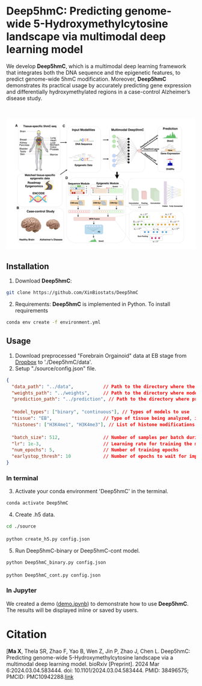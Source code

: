 # Deep5hmC: Predicting genome-wide 5-Hydroxymethylcytosine landscape via multimodal deep learning model

We develop __Deep5hmC__, which is a multimodal deep learning framework that integrates both the DNA sequence and the epigenetic features, to predict genome-wide 5hmC modification. Moreover, __Deep5hmC__ demonstrates its practical usage by accurately predicting gene expression and differentially hydroxymethylated regions in a case-control Alzheimer’s disease study.

<br/>

![Deep5hmC.pdf](figure1.png)


## Installation

1. Download __Deep5hmC__:
```bash
git clone https://github.com/XinBiostats/Deep5hmC
```
2. Requirements: __Deep5hmC__ is implemented in Python. To install requirements
```bash
conda env create -f environment.yml
```
## Usage
1. Download preprocessed "Forebrain Orgainoid" data at EB stage from [Dropbox](https://www.dropbox.com/scl/fo/zbht290yp67yfd1bcvofy/AGG8rFnKJxGTbmrv6uR_RSA?rlkey=3va94r26om8muivxho72wpzpp&dl=0) to './Deep5hmC/data'.
2. Setup "./source/config.json" file.
```json
{
  "data_path": "../data",           // Path to the directory where the data is stored
  "weights_path": "../weights",     // Path to the directory where model weights will be saved
  "prediction_path": "../prediction", // Path to the directory where prediction results will be saved
  
  "model_types": ["binary", "continuous"], // Types of models to use
  "tissue": "EB",                   // Type of tissue being analyzed, in this case, 'EB' (Embryoid Body)
  "histones": ["H3K4me1", "H3K4me3"], // List of histone modifications to be considered in the analysis
  
  "batch_size": 512,                // Number of samples per batch during training
  "lr": 1e-3,                       // Learning rate for training the model
  "num_epochs": 5,                  // Number of training epochs
  "earlystop_thresh": 10            // Number of epochs to wait for improvement before early stopping is triggered
}
```
### In terminal
3. Activate your conda environment 'Deep5hmC' in the terminal.
```bash
conda activate Deep5hmC
```
4. Create .h5 data.
```bash
cd ./source

python create_h5.py config.json
```
5. Run Deep5hmC-binary or Deep5hmC-cont model.
```bash
python Deep5hmC_binary.py config.json

python Deep5hmC_cont.py config.json
```

### In Jupyter
We created a demo ([demo.ipynb](https://github.com/XinBiostats/Deep5hmC/blob/main/source/demo.ipynb)) to demonstrate how to use __Deep5hmC__. The results will be displayed inline or saved by users.

# Citation
[__Ma X__, Thela SR, Zhao F, Yao B, Wen Z, Jin P, Zhao J, Chen L. Deep5hmC: Predicting genome-wide 5-Hydroxymethylcytosine landscape via a multimodal deep learning model. bioRxiv [Preprint]. 2024 Mar 6:2024.03.04.583444. doi: 10.1101/2024.03.04.583444. PMID: 38496575; PMCID: PMC10942288.[link](https://www.biorxiv.org/content/10.1101/2024.03.04.583444v1)
